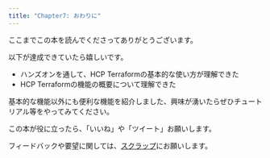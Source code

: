 ```yaml
---
title: "Chapter7: おわりに"
---
```


ここまでこの本を読んでくださってありがとうございます。

以下が達成できていたら嬉しいです。

- ハンズオンを通して、HCP Terraformの基本的な使い方が理解できた
- HCP Terraformの機能の概要について理解できた

基本的な機能以外にも便利な機能を紹介しました、興味が湧いたらぜひチュートリアル等をやってみてください。

この本が役に立ったら、「いいね」や「ツイート」お願いします。

フィードバックや要望に関しては、[スクラップ](https://zenn.dev/chario/scraps/500ebae397cd98)にお願いします。
